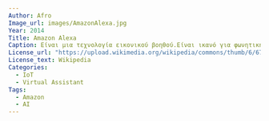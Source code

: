 ```yaml
---
Author: Afro
Image_url: images/AmazonAlexa.jpg
Year: 2014
Title: Amazon Alexa 
Caption: Είναι μια τεχνολογία εικονικού βοηθού.Είναι ικανό για φωνητική αλληλεπίδραση, αναπαραγωγή μουσικής, δημιουργία λιστών υποχρεώσεων, ρύθμιση ξυπνητηριών, ροή podcast, αναπαραγωγή ηχητικών βιβλίων και παροχή πληροφοριών για τον καιρό, την κυκλοφορία, τα αθλήματα και άλλες πληροφορίες σε πραγματικό χρόνο, όπως ειδήσεις. Μπορεί επίσης να ελέγχει πολλές έξυπνες συσκευές στο σπίτι λειτουργώντας ως σύστημα οικιακού αυτοματισμού.
License_url: "https://upload.wikimedia.org/wikipedia/commons/thumb/6/67/AmazonAlexaBooth.jpg/1024px-AmazonAlexaBooth.jpg"
License_text: Wikipedia 
Categories:
  - IoT
  - Virtual Assistant
Tags: 
  - Amazon
  - AI
---
```

